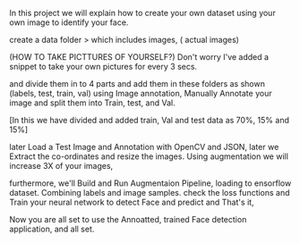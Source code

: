 
In this project we will explain how to create your own dataset using your own image to identify your face.

create a data folder > which includes images, ( actual images)

(HOW TO TAKE PICTTURES OF YOURSELF?)
Don't worry I've added a snippet to take your own pictures for every 3 secs.

and divide them in to 4 parts and add them in these folders as shown (labels, test, train, val)
using Image annotation, Manually Annotate your image and split them into Train, test, and Val.

[In this we have divided and added train, Val and test data as 70%, 15% and 15%]

later Load a Test Image and Annotation with OpenCV and JSON, later we Extract the co-ordinates and resize the images. Using augmentation we will increase 3X of your images,

furthermore, we'll Build and Run Augmentaion Pipeline, loading to ensorflow dataset.
Combining labels and image samples. check the loss functions and Train your neural network to detect Face and predict and That's it,

Now you are all set to use the Annoatted, trained Face detection application, and all set.

